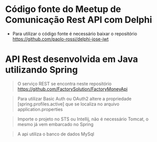 # Código fonte do Meetup de Comunicação Rest API com Delphi

- Para utilizar o código fonte é necessário baixar o repositório https://github.com/paolo-rossi/delphi-jose-jwt

# API Rest desenvolvida em Java utilizando Spring

> O serviço REST se encontra neste repositório https://github.com/FactorySolution/FactoryMoneyApi

> Para utilizar Basic Auth ou OAuth2 altere a propriedade [spring.profiles.active] que se localiza no arquivo application.properties

> Importe o projeto no STS ou Intellij, não é necessário Tomcat, o mesmo já vem embarcado no Spring

> A api utiliza o banco de dados MySql
